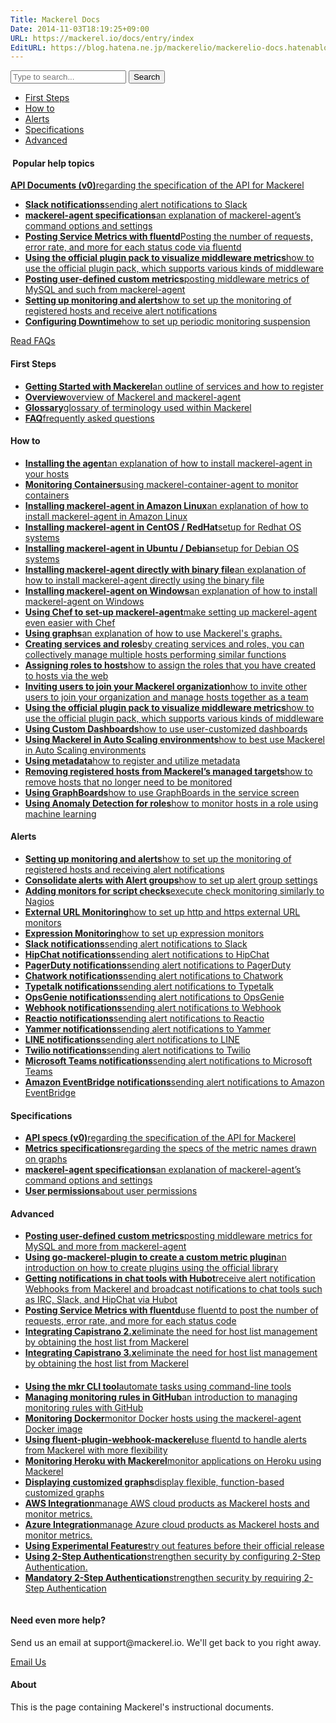 ```yaml
---
Title: Mackerel Docs
Date: 2014-11-03T18:19:25+09:00
URL: https://mackerel.io/docs/entry/index
EditURL: https://blog.hatena.ne.jp/mackerelio/mackerelio-docs.hatenablog.mackerel.io/atom/entry/8454420450072239982
---
```


<div id="help-top-entry">


<div class="hatena-module-search-box">
  <form class="search-form" role="search" action="https://mackerel.io/docs/search" method="get">
    <input type="text" name="q" class="search-module-input" value="" placeholder="Type to search..." required="">
    <input type="submit" value="Search" class="search-module-button">
  </form>
</div>

<ul id="internal-links">
  <li><a href="#first-steps">First Steps</a></li>
  <li><a href="#howto">How to</a></li>
  <li><a href="#alerts">Alerts</a></li>
  <li><a href="#specifications">Specifications</a></li>
  <li><a href="#advanced">Advanced</a></li>
</ul>

<div id="hot-entries">
  <h4><img src="/assets/images/blog/star.png" alt="" /> <span>Popular help topics</span></h4>
  <div>
    <p id="help-api-links">
      <a href="https://mackerel.io/api-docs/"><i class="icon-api"></i><strong>API Documents (v0)</strong><span>regarding the specification of the API for Mackerel</span></a>
    </p>
    <ul>
      <li><a href="https://mackerel.io/docs/entry/howto/alerts/slack"><strong>Slack notifications</strong><span>sending alert notifications to Slack</span></a></li>
      <li><a href="https://mackerel.io/docs/entry/spec/agent"><strong>mackerel-agent specifications</strong><span>an explanation of mackerel-agent’s command options and settings</span></a></li>
      <li><a href="https://mackerel.io/docs/entry/advanced/fluentd"><strong>Posting Service Metrics with fluentd</strong><span>Posting the number of requests, error rate, and more for each status code via fluentd</span></a></li>
      <li><a href="https://mackerel.io/docs/entry/howto/mackerel-agent-plugins"><strong>Using the official plugin pack to visualize middleware metrics</strong><span>how to use the official plugin pack, which supports various kinds of middleware</span></a></li>
      <li><a href="https://mackerel.io/docs/entry/advanced/custom-metrics"><strong>Posting user-defined custom metrics</strong><span>posting middleware metrics of MySQL and such from mackerel-agent</span></a></li>
      <li><a href="https://mackerel.io/docs/entry/howto/alerts"><strong>Setting up monitoring and alerts</strong><span>how to set up the monitoring of registered hosts and receive alert notifications</span></a></li>
      <li><a href="https://mackerel.io/docs/entry/howto/downtimes"><strong>Configuring Downtime</strong><span>how to set up periodic monitoring suspension</span></a></li>
    </ul>
  </div>
  <p id="link-faq"><a href="https://support.mackerel.io/hc/en-us">Read FAQs</a></p>
</div>

<div id="docs-list">

<section id="section-newbie">
<div id="first-steps" class="fragment"></div> 
<h4><span>First Steps</span></h4>
<ul>
    <li><a href="https://mackerel.io/docs/entry/getting-started"><strong>Getting Started with Mackerel</strong><span>an outline of services and how to register</span></a></li>
    <li><a href="https://mackerel.io/docs/entry/overview"><strong>Overview</strong><span>overview of Mackerel and mackerel-agent</span></a></li>
    <li><a href="https://mackerel.io/docs/entry/glossary"><strong>Glossary</strong><span>glossary of terminology used within Mackerel</span></a></li>
    <li><a href="https://support.mackerel.io/hc/en-us"><strong>FAQ</strong><span>frequently asked questions</span></a></li>
</ul>
</section>

<section id="section-howto">
<div id="howto" class="fragment"></div>
<h4><span>How to</span></h4>
<ul>
    <li><a href="https://mackerel.io/docs/entry/howto/install-agent"><strong>Installing the agent</strong><span>an explanation of how to install mackerel-agent in your hosts</span></a></li>
    <li><a href="https://mackerel.io/docs/entry/howto/container-agent"><strong>Monitoring Containers</strong><span>using mackerel-container-agent to monitor containers</span></a></li>
    <li><a href="https://mackerel.io/docs/entry/howto/install-agent/amazon-linux"><strong>Installing mackerel-agent in Amazon Linux</strong><span>an explanation of how to install mackerel-agent in Amazon Linux</span></a></li>
    <li><a href="https://mackerel.io/docs/entry/howto/install-agent/rpm"><strong>Installing mackerel-agent in CentOS / RedHat</strong><span>setup for Redhat OS systems</span></a></li>
    <li><a href="https://mackerel.io/docs/entry/howto/install-agent/deb"><strong>Installing mackerel-agent in Ubuntu / Debian</strong><span>setup for Debian OS systems</span></a></li>
    <li><a href="https://mackerel.io/docs/entry/howto/install-agent/binary"><strong>Installing mackerel-agent directly with binary file</strong><span>an explanation of how to install mackerel-agent directly using the binary file</span></a></li>
    <li><a href="https://mackerel.io/docs/entry/howto/install-agent/msi"><strong>Installing mackerel-agent on Windows</strong><span>an explanation of how to install mackerel-agent on Windows</span></a></li>
    <li><a href="https://mackerel.io/docs/entry/howto/chef"><strong>Using Chef to set-up mackerel-agent</strong><span>make setting up mackerel-agent even easier with Chef</span></a></li>
    <li><a href="https://mackerel.io/docs/entry/howto/view-graphs"><strong>Using graphs</strong><span>an explanation of how to use Mackerel's graphs.</span></a></li>  
    <li><a href="https://mackerel.io/docs/entry/howto/create-services-and-roles"><strong>Creating services and roles</strong><span>by creating services and roles, you can collectively manage multiple hosts performing similar functions</span></a></li>  
    <li><a href="https://mackerel.io/docs/entry/howto/assign-roles-to-hosts"><strong>Assigning roles to hosts</strong><span>how to assign the roles that you have created to hosts via the web</span></a></li>
    <li><a href="https://mackerel.io/docs/entry/howto/invite-others"><strong>Inviting users to join your Mackerel organization</strong><span>how to invite other users to join your organization and manage hosts together as a team</span></a></li>
    <li><a href="https://mackerel.io/docs/entry/howto/mackerel-agent-plugins"><strong>Using the official plugin pack to visualize middleware metrics</strong><span>how to use the official plugin pack, which supports various kinds of middleware</span></a></li>
    <li><a href="https://mackerel.io/docs/entry/howto/dashboard"><strong>Using Custom Dashboards</strong><span>how to use user-customized dashboards</span></a></li>
    <li><a href="https://mackerel.io/docs/entry/howto/auto-scaling"><strong>Using Mackerel in Auto Scaling environments</strong><span>how to best use Mackerel in Auto Scaling environments</span></a></li>
    <li><a href="https://mackerel.io/docs/entry/howto/metadata"><strong>Using metadata</strong><span>how to register and utilize metadata</span></a></li>
    <li><a href="https://mackerel.io/docs/entry/howto/host-retirement"><strong>Removing registered hosts from Mackerel’s managed targets</strong><span>how to remove hosts that no longer need to be monitored</span></a></li>
    <li><a href="https://mackerel.io/docs/entry/howto/graphboard"><strong>Using GraphBoards</strong><span>how to use GraphBoards in the service screen</span></a></li>
    <li><a href="https://mackerel.io/docs/entry/howto/anomaly-detection-for-roles"><strong>Using Anomaly Detection for roles</strong><span>how to monitor hosts in a role using machine learning</span></a></li>
</ul>
</section>

<section id="section-alerts">
<div id="alerts" class="fragment"></div>
<h4><span>Alerts</span></h4>
<ul>
    <li><a href="https://mackerel.io/docs/entry/howto/alerts"><strong>Setting up monitoring and alerts</strong><span>how to set up the monitoring of registered hosts and receiving alert notifications</span></a></li>
    <li><a href="https://mackerel.io/docs/entry/howto/alert-groups"><strong>Consolidate alerts with Alert groups</strong><span>how to set up alert group settings</span></a></li>
    <li><a href="https://mackerel.io/docs/entry/custom-checks"><strong>Adding monitors for script checks</strong><span>execute check monitoring similarly to Nagios</span></a></li>
    <li><a href="https://mackerel.io/docs/entry/external-monitoring"><strong>External URL Monitoring</strong><span>how to set up http and https external URL monitors</span></a></li>
    <li><a href="https://mackerel.io/docs/entry/expression-monitoring"><strong>Expression Monitoring</strong><span>how to set up expression monitors</span></a></li>
    <li><a href="https://mackerel.io/docs/entry/howto/alerts/slack"><strong>Slack notifications</strong><span>sending alert notifications to Slack</span></a></li>
    <li><a href="https://mackerel.io/docs/entry/howto/alerts/hipchat"><strong>HipChat notifications</strong><span>sending alert notifications to HipChat</span></a></li>
    <li><a href="https://mackerel.io/docs/entry/howto/alerts/pagerduty"><strong>PagerDuty notifications</strong><span>sending alert notifications to PagerDuty</span></a></li>
    <li><a href="https://mackerel.io/docs/entry/howto/alerts/chatwork"><strong>Chatwork notifications</strong><span>sending alert notifications to Chatwork</span></a></li>
    <li><a href="https://mackerel.io/docs/entry/howto/alerts/typetalk"><strong>Typetalk notifications</strong><span>sending alert notifications to Typetalk</span></a></li>
    <li><a href="https://mackerel.io/docs/entry/howto/alerts/OpsGenie"><strong>OpsGenie notifications</strong><span>sending alert notifications to OpsGenie</span></a></li>
    <li><a href="https://mackerel.io/docs/entry/howto/alerts/webhook"><strong>Webhook notifications</strong><span>sending alert notifications to Webhook</span></a></li>
    <li><a href="https://mackerel.io/docs/entry/howto/alerts/reactio"><strong>Reactio notifications</strong><span>sending alert notifications to Reactio</span></a></li>
    <li><a href="https://mackerel.io/docs/entry/howto/alerts/yammer"><strong>Yammer notifications</strong><span>sending alert notifications to Yammer</span></a></li>
    <li><a href="https://mackerel.io/docs/entry/howto/alerts/line"><strong>LINE notifications</strong><span>sending alert notifications to LINE</span></a></li>
    <li><a href="https://mackerel.io/docs/entry/howto/alerts/twilio"><strong>Twilio notifications</strong><span>sending alert notifications to Twilio</span></a></li>
    <li><a href="https://mackerel.io/docs/entry/howto/alerts/microsoft-teams"><strong>Microsoft Teams notifications</strong><span>sending alert notifications to Microsoft Teams</span></a></li>
    <li><a href="https://mackerel.io/docs/entry/howto/alerts/eventbridge"><strong>Amazon EventBridge notifications</strong><span>sending alert notifications to Amazon EventBridge</span></a></li>
</ul>
</section>

<section id="section-specification">
<div id="specifications" class="fragment"></div>
<h4><span>Specifications</span></h4>
<ul>
    <li><a href="https://mackerel.io/api-docs/"><strong>API specs (v0)</strong><span>regarding the specification of the API for Mackerel</span></a></li>
    <li><a href="https://mackerel.io/docs/entry/spec/metrics"><strong>Metrics specifications</strong><span>regarding the specs of the metric names drawn on graphs</span></a></li>
    <li><a href="https://mackerel.io/docs/entry/spec/agent"><strong>mackerel-agent specifications</strong><span>an explanation of mackerel-agent’s command options and settings</span></a></li>
    <li><a href="https://mackerel.io/docs/entry/spec/authority"><strong>User permissions</strong><span>about user permissions</span></a></li>
</ul>
</section>

<section id="section-advanced">
<div id="advanced" class="fragment"></div>
<h4><span>Advanced</span></h4>
<ul>
    <li><a href="https://mackerel.io/docs/entry/advanced/custom-metrics"><strong>Posting user-defined custom metrics</strong><span>posting middleware metrics for MySQL and more from mackerel-agent</span></a></li>
    <li><a href="https://mackerel.io/docs/entry/advanced/go-mackerel-plugin"><strong>Using go-mackerel-plugin to create a custom metric plugin</strong><span>an
 introduction on how to create plugins using the official library</span></a></li>
    <li><a href="https://mackerel.io/docs/entry/advanced/hubot"><strong>Getting notifications in chat tools with Hubot</strong><span>receive alert notification Webhooks from Mackerel and broadcast notifications to chat tools such as IRC, Slack, and HipChat via Hubot</span></a></li>
    <li><a href="https://mackerel.io/docs/entry/advanced/fluentd"><strong>Posting Service Metrics with fluentd</strong><span>use fluentd to post the number of requests, error rate, and more for each status code</span></a></li>
    <li><a href="https://mackerel.io/docs/entry/advanced/capistrano-2.x"><strong>Integrating Capistrano 2.x</strong><span>eliminate the need for host list management by obtaining the host list from Mackerel</span></a></li>
    <li><a href="https://mackerel.io/docs/entry/advanced/capistrano-3.x"><strong>Integrating Capistrano 3.x</strong><span>eliminate the need for host list management by obtaining the host list from Mackerel</span></a></li>    
　<li><a href="https://mackerel.io/docs/entry/advanced/cli"><strong>Using the mkr CLI tool</strong><span>automate tasks using command-line tools</span></a></li>
    <li><a href="https://mackerel.io/docs/entry/advanced/monitors-github"><strong>Managing monitoring rules in GitHub</strong><span>an introduction to managing monitoring rules with GitHub</span></a></li>
    <li><a href="https://mackerel.io/docs/entry/advanced/docker"><strong>Monitoring Docker</strong><span>monitor Docker hosts using the mackerel-agent Docker image</span></a></li>
    <li><a href="https://mackerel.io/docs/entry/advanced/fluent-plugin-webhook-mackerel"><strong>Using fluent-plugin-webhook-mackerel</strong><span>use fluentd to handle alerts from Mackerel with more flexibility</span></a></li>
    <li><a href="https://mackerel.io/docs/entry/advanced/monitoring-heroku"><strong>Monitoring Heroku with Mackerel</strong><span>monitor applications on Heroku using Mackerel</span></a></li>
    <li><a href="https://mackerel.io/docs/entry/advanced/advanced-graph"><strong>Displaying customized graphs</strong><span>display flexible, function-based customized graphs</span></a></li>
    <li><a href="https://mackerel.io/docs/entry/integrations/aws"><strong>AWS Integration</strong><span>manage AWS cloud products as Mackerel hosts and monitor metrics.</span></a></li>
    <li><a href="https://mackerel.io/docs/entry/integrations/azure"><strong>Azure Integration</strong><span>manage Azure cloud products as Mackerel hosts and monitor metrics.</span></a></li>
    <li><a href="https://mackerel.io/docs/entry/advanced/experimental-features"><strong>Using Experimental Features</strong><span>try out features before their official release</span></a></li>
    <li><a href="https://mackerel.io/docs/entry/howto/MFA"><strong>Using 2-Step Authentication</strong><span>strengthen security by configuring 2-Step Authentication.</span></a></li>
    <li><a href="https://mackerel.io/docs/entry/howto/enforcing-MFA"><strong>Mandatory 2-Step Authentication</strong><span>strengthen security by requiring 2-Step Authentication</span></a></li>
</ul>
</section>

</div>

<div id="contact-human">
    <p id="human-image"><img src="/assets/images/blog/support.png" alt="" /></p>
    <h4>Need even more help?</h4>
    <p id="contact-human-info">Send us an email at support@mackerel.io. We'll get back to you right away.</p> 
    <p id="contact-human-button"><a href="mailto:support@mackerel.io" class="ui-button button-blue">Email Us</a></p>
</div>
<div id="about-container">
    <h4 id="about"><span>About</span></h4>
    <p>This is the page containing Mackerel's <https://mackerel.io> instructional documents.</p>
</div>

</div>
